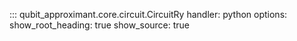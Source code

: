 ::: qubit_approximant.core.circuit.CircuitRy
    handler: python
    options:
      show_root_heading: true
      show_source: true
